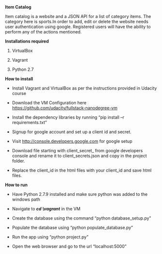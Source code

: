 **Item Catalog**

Item catalog is a website and a JSON API for a list of category items.
The category here is sports.In order to add, edit or delete the website
needs user authentication using google. Registered users will have the
ability to perform any of the actions mentioned.

**Installations required**

1.  VirtualBox

2.  Vagrant

3.  Python 2.7

**How to install**

-   Install Vagrant and VirtualBox as per the instructions provided in
    Udacity course

-   Download the VM Configuration here
    <https://github.com/udacity/fullstack-nanodegree-vm>

-   Install the dependency libraries by running “pip install –r
    requirements.txt”

-   Signup for google account and set up a client id and secret.

-   Visit <http://console.developers.google.com> for google setup

-   Download file starting with client\_secret\_ from google developers
    console and rename it to client\_secrets.json and copy in the
    project folder.

-   Replace the client\_id in the html files with your client\_id and
    save html files.

**How to run**

-   Have Python 2.7.9 installed and make sure python was added to the
    windows path

-   Navigate to ***cd \\vagrant*** in the VM

-   Create the database using the command “python database\_setup.py”

-   Populate the database using “python populate\_database.py”

-   Run the app using “python project.py”

-   Open the web browser and go to the url “localhost:5000”


